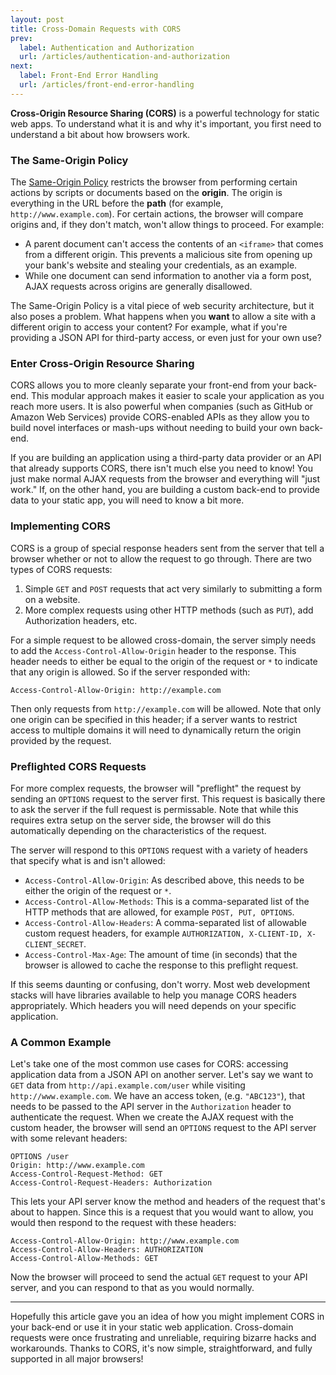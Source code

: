 ```yaml
---
layout: post
title: Cross-Domain Requests with CORS
prev:
  label: Authentication and Authorization
  url: /articles/authentication-and-authorization
next:
  label: Front-End Error Handling
  url: /articles/front-end-error-handling
---
```


**Cross-Origin Resource Sharing (CORS)** is a powerful technology for static web apps. To understand
what it is and why it's important, you first need to understand a bit about how browsers work.

### The Same-Origin Policy

The [Same-Origin Policy](https://developer.mozilla.org/en-US/docs/Web/JavaScript/Same_origin_policy_for_JavaScript)
restricts the browser from performing certain actions by scripts or documents based on
the **origin**. The origin is everything in the URL before the **path** (for example,
`http://www.example.com`). For certain actions, the browser will compare origins and, if
they don't match, won't allow things to proceed. For example:

* A parent document can't access the contents of an `<iframe>` that comes from a different
  origin. This prevents a malicious site from opening up your bank's website and stealing
  your credentials, as an example.
* While one document can send information to another via a form post, AJAX
  requests across origins are generally disallowed.
  
The Same-Origin Policy is a vital piece of web security architecture, but it also poses
a problem. What happens when you **want** to allow a site with a different origin to
access your content? For example, what if you're providing a JSON API for third-party access,
or even just for your own use?

### Enter Cross-Origin Resource Sharing

CORS allows you to more cleanly separate your front-end from your back-end. This modular
approach makes it easier to scale your application as you reach more users. It is also
powerful when companies (such as GitHub or Amazon Web Services) provide CORS-enabled APIs
as they allow you to build novel interfaces or mash-ups without needing to build your own
back-end.

If you are building an application using a third-party data provider or an API that already
supports CORS, there isn't much else you need to know! You just make normal AJAX requests
from the browser and everything will "just work." If, on the other hand, you are building a 
custom back-end to provide data to your static app, you will need to know a bit more.

### Implementing CORS

CORS is a group of special response headers sent from the server that tell a browser whether
or not to allow the request to go through. There are two types of CORS requests:

1. Simple `GET` and `POST` requests that act very similarly to submitting a form on a website.
2. More complex requests using other HTTP methods (such as `PUT`), add Authorization headers, etc.

For a simple request to be allowed cross-domain, the server simply needs to add the
`Access-Control-Allow-Origin` header to the response. This header needs to either be equal to
the origin of the request or `*` to indicate that any origin is allowed. So if the server
responded with:

    Access-Control-Allow-Origin: http://example.com
    
Then only requests from `http://example.com` will be allowed. Note that only one origin can be
specified in this header; if a server wants to restrict access to multiple domains it will need
to dynamically return the origin provided by the request.

### Preflighted CORS Requests

For more complex requests, the browser will "preflight" the request by sending an `OPTIONS` request
to the server first. This request is basically there to ask the server if the full request is
permissable. Note that while this requires extra setup on the server side, the browser will do this
automatically depending on the characteristics of the request.

The server will respond to this `OPTIONS` request with a variety of headers that specify what is and
isn't allowed:

* `Access-Control-Allow-Origin`: As described above, this needs to be either the origin of the request
  or `*`.
* `Access-Control-Allow-Methods`: This is a comma-separated list of the HTTP methods that are allowed,
  for example `POST, PUT, OPTIONS`.
* `Access-Control-Allow-Headers`: A comma-separated list of allowable custom request headers, for example
  `AUTHORIZATION, X-CLIENT-ID, X-CLIENT_SECRET`.
* `Access-Control-Max-Age`: The amount of time (in seconds) that the browser is allowed to cache the
  response to this preflight request.
  
If this seems daunting or confusing, don't worry. Most web development stacks will have libraries available
to help you manage CORS headers appropriately. Which headers you will need depends on your specific application.

### A Common Example

Let's take one of the most common use cases for CORS: accessing application data from a JSON API on another
server. Let's say we want to `GET` data from `http://api.example.com/user` while visiting `http://www.example.com`.
We have an access token, (e.g. `"ABC123"`), that needs to be passed to the API server in the `Authorization`
header to authenticate the request. When we create the AJAX request with the custom header, the browser
will send an `OPTIONS` request to the API server with some relevant headers:

    OPTIONS /user
    Origin: http://www.example.com
    Access-Control-Request-Method: GET
    Access-Control-Request-Headers: Authorization
    
This lets your API server know the method and headers of the request that's about to happen. Since this is a
request that you would want to allow, you would then respond to the request with these headers:

    Access-Control-Allow-Origin: http://www.example.com
    Access-Control-Allow-Headers: AUTHORIZATION
    Access-Control-Allow-Methods: GET
    
Now the browser will proceed to send the actual `GET` request to your API server, and you can respond to that
as you would normally.

---

Hopefully this article gave you an idea of how you might implement CORS in your back-end or use it in your
static web application. Cross-domain requests were once frustrating and unreliable, requiring bizarre hacks
and workarounds. Thanks to CORS, it's now simple, straightforward, and fully supported in all major browsers!
